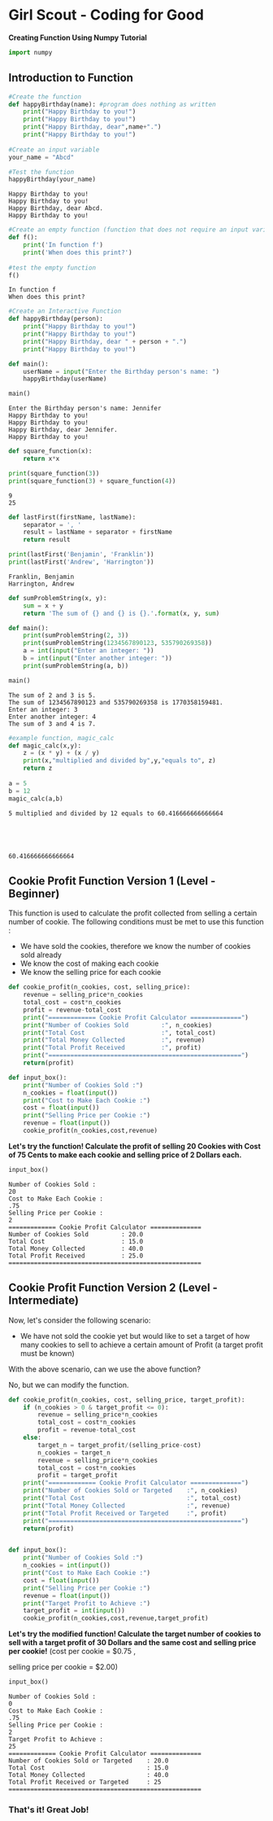 # Girl Scout - Coding for Good
**Creating Function Using Numpy Tutorial**


```python
import numpy
```

## Introduction to Function


```python
#Create the function
def happyBirthday(name): #program does nothing as written
    print("Happy Birthday to you!")
    print("Happy Birthday to you!")
    print("Happy Birthday, dear",name+".")
    print("Happy Birthday to you!")
    
#Create an input variable
your_name = "Abcd"

#Test the function
happyBirthday(your_name)    
```

    Happy Birthday to you!
    Happy Birthday to you!
    Happy Birthday, dear Abcd.
    Happy Birthday to you!



```python
#Create an empty function (function that does not require an input variable)
def f():
    print('In function f')
    print('When does this print?')
    
#test the empty function    
f()
```

    In function f
    When does this print?



```python
#Create an Interactive Function
def happyBirthday(person):
    print("Happy Birthday to you!")
    print("Happy Birthday to you!")
    print("Happy Birthday, dear " + person + ".")
    print("Happy Birthday to you!")

def main():
    userName = input("Enter the Birthday person's name: ")
    happyBirthday(userName)

main()
```

    Enter the Birthday person's name: Jennifer
    Happy Birthday to you!
    Happy Birthday to you!
    Happy Birthday, dear Jennifer.
    Happy Birthday to you!



```python
def square_function(x):
    return x*x

print(square_function(3))
print(square_function(3) + square_function(4)) 
```

    9
    25



```python
def lastFirst(firstName, lastName):
    separator = ', '
    result = lastName + separator + firstName
    return result

print(lastFirst('Benjamin', 'Franklin'))
print(lastFirst('Andrew', 'Harrington'))
```

    Franklin, Benjamin
    Harrington, Andrew



```python
def sumProblemString(x, y):
    sum = x + y
    return 'The sum of {} and {} is {}.'.format(x, y, sum)

def main():
    print(sumProblemString(2, 3))
    print(sumProblemString(1234567890123, 535790269358))
    a = int(input("Enter an integer: "))
    b = int(input("Enter another integer: "))
    print(sumProblemString(a, b))

main() 
```

    The sum of 2 and 3 is 5.
    The sum of 1234567890123 and 535790269358 is 1770358159481.
    Enter an integer: 3
    Enter another integer: 4
    The sum of 3 and 4 is 7.



```python
#example function, magic_calc
def magic_calc(x,y):
    z = (x * y) + (x / y)
    print(x,"multiplied and divided by",y,"equals to", z)
    return z
    
a = 5
b = 12
magic_calc(a,b)
```

    5 multiplied and divided by 12 equals to 60.416666666666664





    60.416666666666664



## Cookie Profit Function Version 1 (Level - Beginner)

This function is used to calculate the profit collected from selling a certain number of cookie.
The following conditions must be met to use this function :
- We have sold the cookies, therefore we know the number of cookies sold already
- We know the cost of making each cookie
- We know the selling price for each cookie


```python
def cookie_profit(n_cookies, cost, selling_price):
    revenue = selling_price*n_cookies
    total_cost = cost*n_cookies
    profit = revenue-total_cost
    print("============= Cookie Profit Calculator ==============")
    print("Number of Cookies Sold         :", n_cookies)
    print("Total Cost                     :", total_cost)
    print("Total Money Collected          :", revenue)
    print("Total Profit Received          :", profit)
    print("=====================================================")
    return(profit)

def input_box():
    print("Number of Cookies Sold :")
    n_cookies = float(input())
    print("Cost to Make Each Cookie :")
    cost = float(input())
    print("Selling Price per Cookie :")
    revenue = float(input())
    cookie_profit(n_cookies,cost,revenue)
```

**Let's try the function! Calculate the profit of selling 20 Cookies with Cost of 75 Cents to make each cookie and selling price of 2 Dollars each.**


```python
input_box()
```

    Number of Cookies Sold :
    20
    Cost to Make Each Cookie :
    .75
    Selling Price per Cookie :
    2
    ============= Cookie Profit Calculator ==============
    Number of Cookies Sold         : 20.0
    Total Cost                     : 15.0
    Total Money Collected          : 40.0
    Total Profit Received          : 25.0
    =====================================================


## Cookie Profit Function Version 2 (Level - Intermediate)

Now, let's consider the following scenario:
- We have not sold the cookie yet but would like to set a target of how many cookies to sell to achieve a certain amount of Profit (a target profit must be known)

With the above scenario, can we use the above function? 

No, but we can modify the function.


```python
def cookie_profit(n_cookies, cost, selling_price, target_profit):
    if (n_cookies > 0 & target_profit <= 0):
        revenue = selling_price*n_cookies
        total_cost = cost*n_cookies
        profit = revenue-total_cost
    else:
        target_n = target_profit/(selling_price-cost)
        n_cookies = target_n
        revenue = selling_price*n_cookies
        total_cost = cost*n_cookies
        profit = target_profit
    print("============= Cookie Profit Calculator ==============")
    print("Number of Cookies Sold or Targeted    :", n_cookies)
    print("Total Cost                            :", total_cost)
    print("Total Money Collected                 :", revenue)
    print("Total Profit Received or Targeted     :", profit)
    print("=====================================================")
    return(profit)


def input_box():
    print("Number of Cookies Sold :")
    n_cookies = int(input())
    print("Cost to Make Each Cookie :")
    cost = float(input())
    print("Selling Price per Cookie :")
    revenue = float(input())
    print("Target Profit to Achieve :")
    target_profit = int(input())
    cookie_profit(n_cookies,cost,revenue,target_profit)
```

**Let's try the modified function! Calculate the target number of cookies to sell with a target profit of 30 Dollars and the same cost and selling price per cookie!**
(cost per cookie = $0.75 , 

selling price per cookie = $2.00)


```python
input_box()
```

    Number of Cookies Sold :
    0
    Cost to Make Each Cookie :
    .75
    Selling Price per Cookie :
    2
    Target Profit to Achieve :
    25
    ============= Cookie Profit Calculator ==============
    Number of Cookies Sold or Targeted    : 20.0
    Total Cost                            : 15.0
    Total Money Collected                 : 40.0
    Total Profit Received or Targeted     : 25
    =====================================================


### That's it! Great Job!
